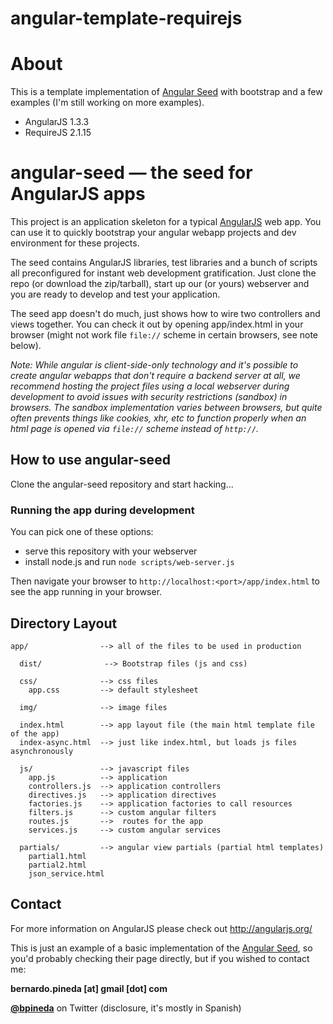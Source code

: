 angular-template-requirejs
==========================
# About

This is a template implementation of [Angular Seed](https://github.com/angular/angular-seed) with bootstrap and a few examples (I'm still working on more examples). 

* AngularJS 1.3.3
* RequireJS 2.1.15


# angular-seed — the seed for AngularJS apps

This project is an application skeleton for a typical [AngularJS](http://angularjs.org/) web app.
You can use it to quickly bootstrap your angular webapp projects and dev environment for these
projects.

The seed contains AngularJS libraries, test libraries and a bunch of scripts all preconfigured for
instant web development gratification. Just clone the repo (or download the zip/tarball), start up
our (or yours) webserver and you are ready to develop and test your application.

The seed app doesn't do much, just shows how to wire two controllers and views together. You can
check it out by opening app/index.html in your browser (might not work file `file://` scheme in
certain browsers, see note below).

_Note: While angular is client-side-only technology and it's possible to create angular webapps that
don't require a backend server at all, we recommend hosting the project files using a local
webserver during development to avoid issues with security restrictions (sandbox) in browsers. The
sandbox implementation varies between browsers, but quite often prevents things like cookies, xhr,
etc to function properly when an html page is opened via `file://` scheme instead of `http://`._


## How to use angular-seed

Clone the angular-seed repository and start hacking...


### Running the app during development

You can pick one of these options:

* serve this repository with your webserver
* install node.js and run `node scripts/web-server.js`

Then navigate your browser to `http://localhost:<port>/app/index.html` to see the app running in
your browser.



## Directory Layout

    app/                --> all of the files to be used in production
    
      dist/				 --> Bootstrap files (js and css)
      
      css/              --> css files
        app.css         --> default stylesheet
        
      img/              --> image files
      
      index.html        --> app layout file (the main html template file of the app)
      index-async.html  --> just like index.html, but loads js files asynchronously
      
      js/               --> javascript files
        app.js          --> application
        controllers.js  --> application controllers
        directives.js   --> application directives
        factories.js    --> application factories to call resources
        filters.js      --> custom angular filters
        routes.js       -->  routes for the app
        services.js     --> custom angular services
      
      partials/         --> angular view partials (partial html templates)
        partial1.html
        partial2.html
        json_service.html


## Contact

For more information on AngularJS please check out http://angularjs.org/


This is just an example of a basic implementation of the [Angular Seed](https://github.com/angular/angular-seed), so you'd probably checking their page directly, but if you wished to contact me:

**bernardo.pineda [at] gmail [dot] com**

**[@bpineda](twitter.com/bpineda)** on Twitter (disclosure, it's mostly in Spanish)
